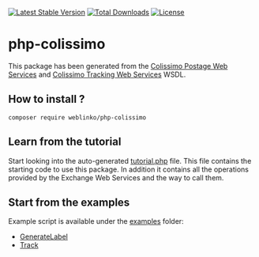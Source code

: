 [![Latest Stable Version](https://poser.pugx.org/weblinko/php-colissimo/v/stable.svg)](https://packagist.org/packages/weblinko/php-colissimo)
[![Total Downloads](https://poser.pugx.org/weblinko/php-colissimo/downloads)](https://packagist.org/packages/weblinko/php-colissimo)
[![License](https://poser.pugx.org/weblinko/php-colissimo/license.svg)](https://github.com/weblinko/php-colissimo/blob/master/LICENSE)

# php-colissimo
This package has been generated from the [Colissimo Postage Web Services](https://ws.colissimo.fr/sls-ws/SlsServiceWS?wsdl) and [Colissimo Tracking Web Services](https://www.coliposte.fr/tracking-chargeur-cxf/TrackingServiceWS?wsdl) WSDL.

## How to install ?

    composer require weblinko/php-colissimo

## Learn from the tutorial
Start looking into the auto-generated [tutorial.php](tutorial.php) file. This file contains the starting code to use this package. In addition it contains all the operations provided by the Exchange Web Services and the way to call them.

## Start from the examples
Example script is available under the [examples](examples) folder:

- [GenerateLabel](examples/GenerateLabel.php)
- [Track](examples/Track.php)
